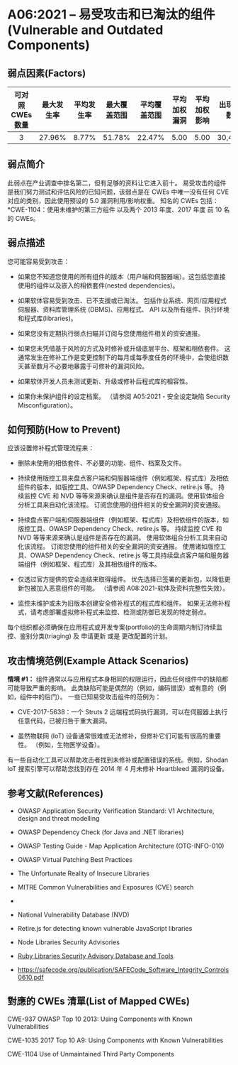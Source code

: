 # A06:2021 – 易受攻击和已淘汰的组件(Vulnerable and Outdated Components)

## 弱点因素(Factors)

| 可对照 CWEs 数量 | 最大发生率 | 平均发生率 | 最大覆盖范围 | 平均覆盖范围 | 平均加权漏洞 | 平均加权影响 | 出现次数 | 所有相关 CVEs 数量 |
| :--------------: | :--------: | :--------: | :----------: | :----------: | :----------: | :----------: | :------: | :----------------: |
|        3         |   27.96%   |   8.77%    |    51.78%    |    22.47%    |     5.00     |     5.00     |  30,457  |         0          |

## 弱点简介

此弱点在产业调查中排名第二，但有足够的资料让它进入前十。
易受攻击的组件是我们努力测试和评估风险的已知问题，该弱点是在 CWEs 中唯一没有任何 CVE 对应的类别，因此使用预设的 5.0 漏洞利用/影响权重。
知名的 CWEs 包括：
\*CWE-1104：使用未维护的第三方组件 以及两个 2013 年度、2017 年度 前 10 名的 CWEs。

## 弱点描述

您可能容易受到攻击：

- 如果您不知道您使用的所有组件的版本（用户端和伺服器端）。这包括您直接使用的组件以及嵌入的相依套件(nested dependencies)。

- 如果软体容易受到攻击、已不支援或已淘汰。
  包括作业系统、网页/应用程式伺服器、资料库管理系统 (DBMS)、应用程式、 API 以及所有组件、执行环境和程式库(libraries)。

- 如果您没有定期执行弱点扫瞄并订阅与您使用组件相关的资安通报。

- 如果您未凭借基于风险的方式及时修补或升级底层平台、框架和相依套件。
  这通常发生在修补工作是变更控制下的每月或每季度任务的环境中，会使组织数天甚至数月不必要地暴露于可修补的漏洞风险。
- 如果软体开发人员未测试更新、升级或修补后程式库的相容性。

- 如果你未保护组件的设定档案。 （请参阅 A05:2021 - 安全设定缺陷 Security Misconfiguration）。

## 如何预防(How to Prevent)

应该设置修补程式管理流程来：

- 删除未使用的相依套件、不必要的功能、组件、档案及文件。

- 持续使用版控工具来盘点客户端和伺服器端组件（例如框架、程式库）及相依组件的版本，如版控工具、OWASP Dependency Check、retire.js 等。
  持续监控 CVE 和 NVD 等等来源来确认是组件是否存在的漏洞。使用软体组合分析工具来自动化该流程。
  订阅您使用的组件相关的安全漏洞的资安通报。
- 持续盘点客户端和伺服器端组件（例如框架、程式库）及相依组件的版本，如版控工具、OWASP Dependency Check、retire.js 等。
  持续监控 CVE 和 NVD 等等来源来确认是组件是否存在的漏洞。
  使用软体组合分析工具来自动化该流程。
  订阅您使用的组件相关的安全漏洞的资安通报。
  使用诸如版控工具、OWASP Dependency Check、retire.js 等工具持续盘点客户端和服务器端组件（例如框架、程式库）及其相依组件的版本。
- 仅透过官方提供的安全连结来取得组件。
  优先选择已签署的更新包，以降低更新包被加入恶意组件的可能。 （请参阅 A08:2021-软体及资料完整性失效）。

- 监控未维护或未为旧版本创建安全修补程式的程式库和组件。
  如果无法修补程式，请考虑部署虚拟修补程式来监控、检测或防御已发现的特定弱点。

每个组织都必须确保在应用程式或开发专案(portfolio)的生命周期内制订持续监控、鉴别分类(triaging) 及 申请更新 或是 更改配置的计划。

## 攻击情境范例(Example Attack Scenarios)

**情境 #1：** 组件通常以与应用程式本身相同的权限运行，因此任何组件中的缺陷都可能导致严重的影响。
此类缺陷可能是偶然的（例如，编码错误）或有意的（例如，组件中的后门）。
一些已知易受攻击组件的范例为：

- CVE-2017-5638：一个 Struts 2 远端程式码执行漏洞，可以在伺服器上执行任意代码，已被归咎于重大漏洞。

- 虽然物联网 (IoT) 设备通常很难或无法修补，但修补它们可能有很高的重要性。 （例如，生物医学设备）。

有一些自动化工具可以帮助攻击者找到未修补或配置错误的系统。例如，Shodan IoT 搜索引擎可以帮助您找到存在 2014 年 4 月未修补 Heartbleed 漏洞的设备。

## 参考文献(References)

- OWASP Application Security Verification Standard: V1 Architecture, design and threat modelling

- OWASP Dependency Check (for Java and .NET libraries)

- OWASP Testing Guide - Map Application Architecture (OTG-INFO-010)

- OWASP Virtual Patching Best Practices

- The Unfortunate Reality of Insecure Libraries

- MITRE Common Vulnerabilities and Exposures (CVE) search
-
- National Vulnerability Database (NVD)

- Retire.js for detecting known vulnerable JavaScript libraries

- Node Libraries Security Advisories

- [Ruby Libraries Security Advisory Database and Tools]()

- https://safecode.org/publication/SAFECode_Software_Integrity_Controls0610.pdf

## 對應的 CWEs 清單(List of Mapped CWEs)

CWE-937 OWASP Top 10 2013: Using Components with Known Vulnerabilities

CWE-1035 2017 Top 10 A9: Using Components with Known Vulnerabilities

CWE-1104 Use of Unmaintained Third Party Components
